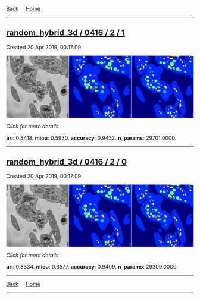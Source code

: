 
[Back](..)&nbsp;&nbsp;&nbsp;&nbsp;&nbsp;[Home](https://leapmanlab.github.io/snapshots)

---

<div class="summary"><a href="1"><h2>random_hybrid_3d / 0416 / 2 / 1</h2></a><p>Created 20 Apr 2019, 00:17:09
</p><a href="1"><img src="1/media/summary.png" align="center"></a><p>
<i>Click for more details</i>
</p></div>

**ari**: 0.8418. **miou**: 0.5930. **accuracy**: 0.9432. **n_params**: 29701.0000. 

---

<div class="summary"><a href="0"><h2>random_hybrid_3d / 0416 / 2 / 0</h2></a><p>Created 20 Apr 2019, 00:17:09
</p><a href="0"><img src="0/media/summary.png" align="center"></a><p>
<i>Click for more details</i>
</p></div>

**ari**: 0.8334. **miou**: 0.6577. **accuracy**: 0.9409. **n_params**: 29309.0000. 

---

[Back](..)&nbsp;&nbsp;&nbsp;&nbsp;&nbsp;[Home](https://leapmanlab.github.io/snapshots)

---
